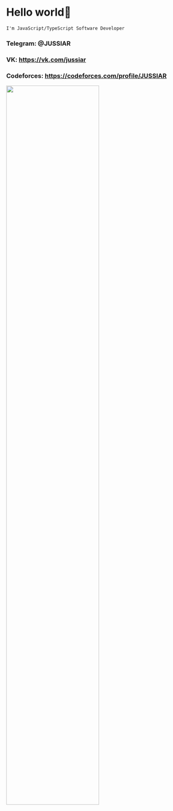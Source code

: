 # Hello world👋

`I'm JavaScript/TypeScript Software Developer`

### Telegram: @JUSSIAR
### VK: https://vk.com/jussiar
### Codeforces: https://codeforces.com/profile/JUSSIAR

<img 
     width="70%"
     src="https://github-readme-stats.vercel.app/api/top-langs/?username=JUSSIAR&count_private=true&langs_count=10&hide=html&layout=compact&hide_border=true&hide_title=true&theme=chartreuse-dark"
/>
